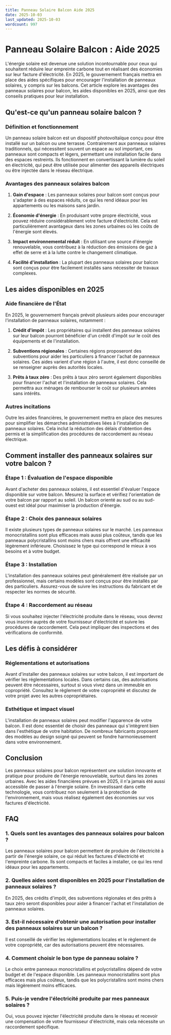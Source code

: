 ```yaml
---
title: Panneau Solaire Balcon Aide 2025
date: 2025-10-03
last_updated: 2025-10-03
wordcount: 997
---
```


# Panneau Solaire Balcon : Aide 2025

L'énergie solaire est devenue une solution incontournable pour ceux qui souhaitent réduire leur empreinte carbone tout en réalisant des économies sur leur facture d'électricité. En 2025, le gouvernement français mettra en place des aides spécifiques pour encourager l'installation de panneaux solaires, y compris sur les balcons. Cet article explore les avantages des panneaux solaires pour balcon, les aides disponibles en 2025, ainsi que des conseils pratiques pour leur installation.

## Qu'est-ce qu'un panneau solaire balcon ?

### Définition et fonctionnement

Un panneau solaire balcon est un dispositif photovoltaïque conçu pour être installé sur un balcon ou une terrasse. Contrairement aux panneaux solaires traditionnels, qui nécessitent souvent un espace au sol important, ces panneaux sont compacts et légers, permettant une installation facile dans des espaces restreints. Ils fonctionnent en convertissant la lumière du soleil en électricité, qui peut être utilisée pour alimenter des appareils électriques ou être injectée dans le réseau électrique.

### Avantages des panneaux solaires balcon

1. **Gain d'espace** : Les panneaux solaires pour balcon sont conçus pour s'adapter à des espaces réduits, ce qui les rend idéaux pour les appartements ou les maisons sans jardin.
   
2. **Économie d'énergie** : En produisant votre propre électricité, vous pouvez réduire considérablement votre facture d'électricité. Cela est particulièrement avantageux dans les zones urbaines où les coûts de l'énergie sont élevés.

3. **Impact environnemental réduit** : En utilisant une source d'énergie renouvelable, vous contribuez à la réduction des émissions de gaz à effet de serre et à la lutte contre le changement climatique.

4. **Facilité d'installation** : La plupart des panneaux solaires pour balcon sont conçus pour être facilement installés sans nécessiter de travaux complexes.

## Les aides disponibles en 2025

### Aide financière de l'État

En 2025, le gouvernement français prévoit plusieurs aides pour encourager l'installation de panneaux solaires, notamment :

1. **Crédit d'impôt** : Les propriétaires qui installent des panneaux solaires sur leur balcon pourront bénéficier d'un crédit d'impôt sur le coût des équipements et de l'installation.

2. **Subventions régionales** : Certaines régions proposeront des subventions pour aider les particuliers à financer l'achat de panneaux solaires. Ces aides varient d'une région à l'autre, il est donc conseillé de se renseigner auprès des autorités locales.

3. **Prêts à taux zéro** : Des prêts à taux zéro seront également disponibles pour financer l'achat et l'installation de panneaux solaires. Cela permettra aux ménages de rembourser le coût sur plusieurs années sans intérêts.

### Autres incitations

Outre les aides financières, le gouvernement mettra en place des mesures pour simplifier les démarches administratives liées à l'installation de panneaux solaires. Cela inclut la réduction des délais d'obtention des permis et la simplification des procédures de raccordement au réseau électrique.

## Comment installer des panneaux solaires sur votre balcon ?

### Étape 1 : Évaluation de l'espace disponible

Avant d'acheter des panneaux solaires, il est essentiel d'évaluer l'espace disponible sur votre balcon. Mesurez la surface et vérifiez l'orientation de votre balcon par rapport au soleil. Un balcon orienté au sud ou au sud-ouest est idéal pour maximiser la production d'énergie.

### Étape 2 : Choix des panneaux solaires

Il existe plusieurs types de panneaux solaires sur le marché. Les panneaux monocristallins sont plus efficaces mais aussi plus coûteux, tandis que les panneaux polycristallins sont moins chers mais offrent une efficacité légèrement inférieure. Choisissez le type qui correspond le mieux à vos besoins et à votre budget.

### Étape 3 : Installation

L'installation des panneaux solaires peut généralement être réalisée par un professionnel, mais certains modèles sont conçus pour être installés par des particuliers. Assurez-vous de suivre les instructions du fabricant et de respecter les normes de sécurité.

### Étape 4 : Raccordement au réseau

Si vous souhaitez injecter l'électricité produite dans le réseau, vous devrez vous inscrire auprès de votre fournisseur d'électricité et suivre les procédures de raccordement. Cela peut impliquer des inspections et des vérifications de conformité.

## Les défis à considérer

### Réglementations et autorisations

Avant d'installer des panneaux solaires sur votre balcon, il est important de vérifier les réglementations locales. Dans certains cas, des autorisations peuvent être nécessaires, surtout si vous vivez dans un immeuble en copropriété. Consultez le règlement de votre copropriété et discutez de votre projet avec les autres copropriétaires.

### Esthétique et impact visuel

L'installation de panneaux solaires peut modifier l'apparence de votre balcon. Il est donc essentiel de choisir des panneaux qui s'intègrent bien dans l'esthétique de votre habitation. De nombreux fabricants proposent des modèles au design soigné qui peuvent se fondre harmonieusement dans votre environnement.

## Conclusion

Les panneaux solaires pour balcon représentent une solution innovante et pratique pour produire de l'énergie renouvelable, surtout dans les zones urbaines. Avec les aides financières prévues en 2025, il n'a jamais été aussi accessible de passer à l'énergie solaire. En investissant dans cette technologie, vous contribuez non seulement à la protection de l'environnement, mais vous réalisez également des économies sur vos factures d'électricité.

## FAQ

### 1. Quels sont les avantages des panneaux solaires pour balcon ?

Les panneaux solaires pour balcon permettent de produire de l'électricité à partir de l'énergie solaire, ce qui réduit les factures d'électricité et l'empreinte carbone. Ils sont compacts et faciles à installer, ce qui les rend idéaux pour les appartements.

### 2. Quelles aides sont disponibles en 2025 pour l'installation de panneaux solaires ?

En 2025, des crédits d'impôt, des subventions régionales et des prêts à taux zéro seront disponibles pour aider à financer l'achat et l'installation de panneaux solaires.

### 3. Est-il nécessaire d'obtenir une autorisation pour installer des panneaux solaires sur un balcon ?

Il est conseillé de vérifier les réglementations locales et le règlement de votre copropriété, car des autorisations peuvent être nécessaires.

### 4. Comment choisir le bon type de panneau solaire ?

Le choix entre panneaux monocristallins et polycristallins dépend de votre budget et de l'espace disponible. Les panneaux monocristallins sont plus efficaces mais plus coûteux, tandis que les polycristallins sont moins chers mais légèrement moins efficaces.

### 5. Puis-je vendre l'électricité produite par mes panneaux solaires ?

Oui, vous pouvez injecter l'électricité produite dans le réseau et recevoir une compensation de votre fournisseur d'électricité, mais cela nécessite un raccordement spécifique.